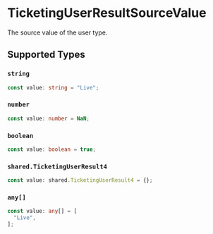 # TicketingUserResultSourceValue

The source value of the user type.


## Supported Types

### `string`

```typescript
const value: string = "Live";
```

### `number`

```typescript
const value: number = NaN;
```

### `boolean`

```typescript
const value: boolean = true;
```

### `shared.TicketingUserResult4`

```typescript
const value: shared.TicketingUserResult4 = {};
```

### `any[]`

```typescript
const value: any[] = [
  "Live",
];
```

